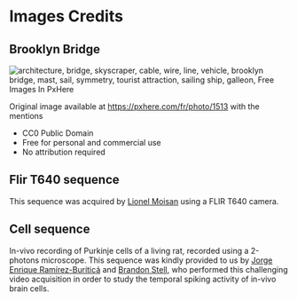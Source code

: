 # Images Credits

## Brooklyn Bridge 

<img src="https://c.pxhere.com/photos/f8/b5/architecture_cable_wire_brooklyn_bridge_bridge-1513.jpg!d" srcset="https://c.pxhere.com/photos/f8/b5/architecture_cable_wire_brooklyn_bridge_bridge-1513.jpg!d" alt="architecture, bridge, skyscraper, cable, wire, line, vehicle, brooklyn bridge, mast, sail, symmetry, tourist attraction, sailing ship, galleon, Free Images In PxHere">

Original image available at https://pxhere.com/fr/photo/1513 with the
mentions

+ CC0 Public Domain
+ Free for personal and commercial use
+ No attribution required

## Flir T640 sequence

This sequence was acquired by [Lionel
Moisan](https://www.math-info.univ-paris5.fr/~moisan) using a FLIR
T640 camera.

## Cell sequence

In-vivo recording of Purkinje cells of a living rat, recorded using a
2-photons microscope. This sequence was kindly provided to us by
[Jorge Enrique
Ramírez-Buriticá](https://scholar.google.com/citations?user=cQFpBPQAAAAJ&hl=es)
and [Brandon
Stell](https://scholar.google.com/citations?user=WLggr90AAAAJ&hl=es),
who performed this challenging video acquisition in order to study the
temporal spiking activity of in-vivo brain cells.
